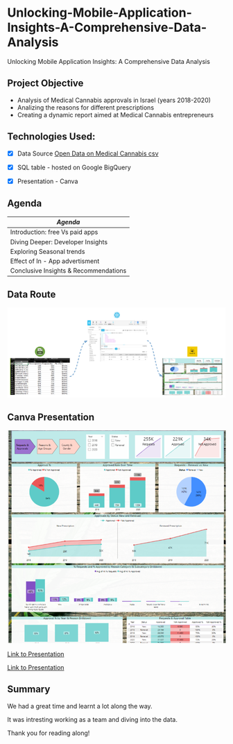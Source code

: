 # Unlocking-Mobile-Application-Insights-A-Comprehensive-Data-Analysis
Unlocking Mobile Application Insights: A Comprehensive Data Analysis


## Project Objective
- Analysis of Medical Cannabis approvals in Israel (years 2018-2020)
- Analizing the reasons for different prescriptions
- Creating a dynamic report aimed at Medical Cannabis entrepreneurs


## Technologies Used:
- [x] Data Source [Open Data on Medical Cannabis csv](https://www.meida.org.il/?p=11491)
- [x] SQL table - hosted on Google BigQuery
- [x] Presentation - Canva


## Agenda

| *Agenda* | 
| ----------- | 
| Introduction: free Vs paid apps | 
| Diving Deeper: Developer Insights |
| Exploring Seasonal trends |
| Effect of In - App advertisment | 
| Conclusive Insights & Recommendations | 


## Data Route
![Data Route](https://github.com/elijellyeli/medical-cannabis-analysis/blob/main/src/data%20route.png)

## Canva Presentation

![Report](https://github.com/elijellyeli/medical-cannabis-analysis/blob/main/src/power%20bi%20report.png)

[Link to Presentation](https://www.canva.com/design/DAFvRadSMgk/f1HwiV3kZu8Nkrpg9uk_Tw/watch?utm_content=DAFvRadSMgk&utm_campaign=designshare&utm_medium=link&utm_source=publishsharelink)

[Link to Presentation](https://www.canva.com/design/DAFvRadSMgk/view)

## Summary

We had a great time and learnt a lot along the way.

It was intresting working as a team and diving into the data.

Thank you for reading along!

